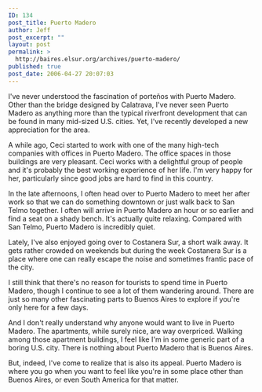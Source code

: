 ```yaml
---
ID: 134
post_title: Puerto Madero
author: Jeff
post_excerpt: ""
layout: post
permalink: >
  http://baires.elsur.org/archives/puerto-madero/
published: true
post_date: 2006-04-27 20:07:03
---
```

I've never understood the fascination of porte&#241;os with Puerto Madero. Other than the bridge designed by Calatrava, I've never seen Puerto Madero as anything more than the typical riverfront development that can be found in many mid-sized U.S. cities. Yet, I've recently developed a new appreciation for the area.

A while ago, Ceci started to work with one of the many high-tech companies with offices in Puerto Madero. The office spaces in those buildings are very pleasant. Ceci works with a delightful group of people and it's probably the best working experience of her life. I'm very happy for her, particularly since good jobs are hard to find in this country. 

In the late afternoons, I often head over to Puerto Madero to meet her after work so that we can do something downtown or just walk back to San Telmo together. I often will arrive in Puerto Madero an hour or so earlier and find a seat on a shady bench. It's actually quite relaxing. Compared with San Telmo, Puerto Madero is incredibly quiet. 

Lately, I've also enjoyed going over to Costanera Sur, a short walk away. It gets rather crowded on weekends but during the week Costanera Sur is a place where one can really escape the noise and sometimes frantic pace of the city.


I still think that there's no reason for tourists to spend time in Puerto Madero, though I continue to see a lot of them wandering around. There are just so many other fascinating parts to Buenos Aires to explore if you're only here for a few days.

And I don't really understand why anyone would want to live in Puerto Madero. The apartments, while surely nice, are way overpriced. Walking among those apartment buildings, I feel like I'm in some generic part of a boring U.S. city. There is nothing about Puerto Madero that is Buenos Aires. 

But, indeed, I've come to realize that is also its appeal. Puerto Madero is where you go when you want to feel like you're in some place other than Buenos Aires, or even South America for that matter.
